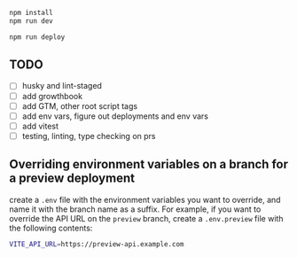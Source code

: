 ```txt
npm install
npm run dev
```

```txt
npm run deploy
```

## TODO

- [ ] husky and lint-staged
- [ ] add growthbook
- [ ] add GTM, other root script tags
- [ ] add env vars, figure out deployments and env vars
- [ ] add vitest
- [ ] testing, linting, type checking on prs

## Overriding environment variables on a branch for a preview deployment

create a `.env` file with the environment variables you want to override, and name it with the branch name as a suffix. For example, if you want to override the API URL on the `preview` branch, create a `.env.preview` file with the following contents:

```bash
VITE_API_URL=https://preview-api.example.com
```
